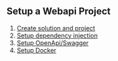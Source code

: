 
## Setup a Webapi Project

1. [Create solution and project](readme-create-project.md)
2. [Setup dependency injection](readme-setup-dependencyinjection.md)
3. [Setup OpenApi/Swagger](readme-setup-openapi.md)
4. [Setup Docker](readme-setup-docker.md)


